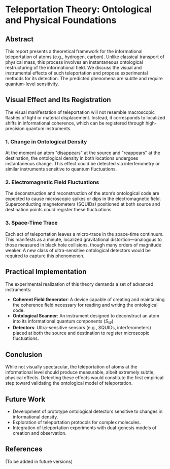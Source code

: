 # Teleportation Theory: Ontological and Physical Foundations

## Abstract

This report presents a theoretical framework for the informational teleportation of atoms (e.g., hydrogen, carbon). Unlike classical transport of physical mass, this process involves an instantaneous ontological restructuring of the informational field. We discuss the visual and instrumental effects of such teleportation and propose experimental methods for its detection. The predicted phenomena are subtle and require quantum-level sensitivity.

## Visual Effect and Its Registration

The visual manifestation of teleportation will not resemble macroscopic flashes of light or material displacement. Instead, it corresponds to localized shifts in informational coherence, which can be registered through high-precision quantum instruments.

### 1. Change in Ontological Density

At the moment an atom "disappears" at the source and "reappears" at the destination, the ontological density in both locations undergoes instantaneous change. This effect could be detected via interferometry or similar instruments sensitive to quantum fluctuations.

### 2. Electromagnetic Field Fluctuations

The deconstruction and reconstruction of the atom’s ontological code are expected to cause microscopic spikes or dips in the electromagnetic field. Superconducting magnetometers (SQUIDs) positioned at both source and destination points could register these fluctuations.

### 3. Space-Time Trace

Each act of teleportation leaves a micro-trace in the space-time continuum. This manifests as a minute, localized gravitational distortion—analogous to those measured in black hole collisions, though many orders of magnitude weaker. A new class of ultra-sensitive ontological detectors would be required to capture this phenomenon.

## Practical Implementation

The experimental realization of this theory demands a set of advanced instruments:

* **Coherent Field Generator**: A device capable of creating and maintaining the coherence field necessary for reading and writing the ontological code.
* **Ontological Scanner**: An instrument designed to deconstruct an atom into its informational quantum components ($S_W$).
* **Detectors**: Ultra-sensitive sensors (e.g., SQUIDs, interferometers) placed at both the source and destination to register microscopic fluctuations.

## Conclusion

While not visually spectacular, the teleportation of atoms at the informational level should produce measurable, albeit extremely subtle, physical effects. Detecting these effects would constitute the first empirical step toward validating the ontological model of teleportation.

## Future Work

* Development of prototype ontological detectors sensitive to changes in informational density.
* Exploration of teleportation protocols for complex molecules.
* Integration of teleportation experiments with dual-genesis models of creation and observation.

## References

(To be added in future versions)
